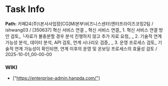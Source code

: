 # Task Info

**Path:** 카페24(주)\본사사업장\[CG]MI본부\비즈니스센터\엔터프라이즈코칭2팀 / ishwang03 / [350637] 혁신 서비스 연결 _ 혁신 서비스 연결_ 1. 혁신 서비스 연결 방안 검토_ └자료가 불충분할 경우 분석 진행하지 않고 추가 자료 요청_ _ 2. 기술적 연계 가능성 분석_ 데이터 분석, API 검토, 연계 시나리오 검증_ _ 3. 운영 프로세스 검토_ 기술적 연계 가능성이 확인되면, 연계 이후의 운영 및 온보딩 프로세스의 효율성 검토 / 2025-10-01_00-00-00

### WIKI
- ["https://enterprise-admin.hanpda.com/"]

